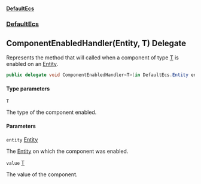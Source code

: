 #### [DefaultEcs](DefaultEcs.md 'DefaultEcs')
### [DefaultEcs](DefaultEcs.md#DefaultEcs 'DefaultEcs')

## ComponentEnabledHandler<T>(Entity, T) Delegate

Represents the method that will called when a component of type [T](ComponentEnabledHandler_T_(Entity,T).md#DefaultEcs.ComponentEnabledHandler_T_(DefaultEcs.Entity,T).T 'DefaultEcs.ComponentEnabledHandler<T>(DefaultEcs.Entity, T).T') is enabled on an [Entity](Entity.md 'DefaultEcs.Entity').

```csharp
public delegate void ComponentEnabledHandler<T>(in DefaultEcs.Entity entity, in T value);
```
#### Type parameters

<a name='DefaultEcs.ComponentEnabledHandler_T_(DefaultEcs.Entity,T).T'></a>

`T`

The type of the component enabled.
#### Parameters

<a name='DefaultEcs.ComponentEnabledHandler_T_(DefaultEcs.Entity,T).entity'></a>

`entity` [Entity](Entity.md 'DefaultEcs.Entity')

The [Entity](Entity.md 'DefaultEcs.Entity') on which the component was enabled.

<a name='DefaultEcs.ComponentEnabledHandler_T_(DefaultEcs.Entity,T).value'></a>

`value` [T](ComponentEnabledHandler_T_(Entity,T).md#DefaultEcs.ComponentEnabledHandler_T_(DefaultEcs.Entity,T).T 'DefaultEcs.ComponentEnabledHandler<T>(DefaultEcs.Entity, T).T')

The value of the component.